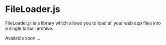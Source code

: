 FileLoader.js
=============

FileLoader.js is a library which allows you to load all your web app files into a single tarball archive.

Available soon ...
